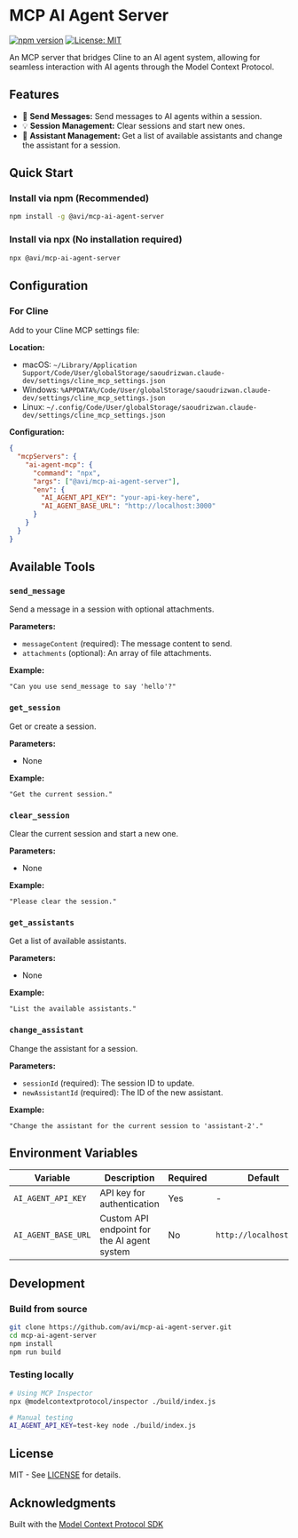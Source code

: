 # MCP AI Agent Server

[![npm version](https://badge.fury.io/js/%40avi%2Fmcp-ai-agent-server.svg)](https://www.npmjs.com/package/@avi/mcp-ai-agent-server)
[![License: MIT](https://img.shields.io/badge/License-MIT-yellow.svg)](https://opensource.org/licenses/MIT)

An MCP server that bridges Cline to an AI agent system, allowing for seamless interaction with AI agents through the Model Context Protocol.

## Features

- 🚀 **Send Messages:** Send messages to AI agents within a session.
- 💡 **Session Management:** Clear sessions and start new ones.
- 🔧 **Assistant Management:** Get a list of available assistants and change the assistant for a session.

## Quick Start

### Install via npm (Recommended)

```bash
npm install -g @avi/mcp-ai-agent-server
```

### Install via npx (No installation required)

```bash
npx @avi/mcp-ai-agent-server
```

## Configuration

### For Cline

Add to your Cline MCP settings file:

**Location:**
- macOS: `~/Library/Application Support/Code/User/globalStorage/saoudrizwan.claude-dev/settings/cline_mcp_settings.json`
- Windows: `%APPDATA%/Code/User/globalStorage/saoudrizwan.claude-dev/settings/cline_mcp_settings.json`
- Linux: `~/.config/Code/User/globalStorage/saoudrizwan.claude-dev/settings/cline_mcp_settings.json`

**Configuration:**
```json
{
  "mcpServers": {
    "ai-agent-mcp": {
      "command": "npx",
      "args": ["@avi/mcp-ai-agent-server"],
      "env": {
        "AI_AGENT_API_KEY": "your-api-key-here",
        "AI_AGENT_BASE_URL": "http://localhost:3000"
      }
    }
  }
}
```

## Available Tools

### `send_message`
Send a message in a session with optional attachments.

**Parameters:**
- `messageContent` (required): The message content to send.
- `attachments` (optional): An array of file attachments.

**Example:**
```
"Can you use send_message to say 'hello'?"
```

### `get_session`
Get or create a session.

**Parameters:**
- None

**Example:**
```
"Get the current session."
```

### `clear_session`
Clear the current session and start a new one.

**Parameters:**
- None

**Example:**
```
"Please clear the session."
```

### `get_assistants`
Get a list of available assistants.

**Parameters:**
- None

**Example:**
```
"List the available assistants."
```

### `change_assistant`
Change the assistant for a session.

**Parameters:**
- `sessionId` (required): The session ID to update.
- `newAssistantId` (required): The ID of the new assistant.

**Example:**
```
"Change the assistant for the current session to 'assistant-2'."
```

## Environment Variables

| Variable | Description | Required | Default |
|----------|-------------|----------|---------|
| `AI_AGENT_API_KEY` | API key for authentication | Yes | - |
| `AI_AGENT_BASE_URL` | Custom API endpoint for the AI agent system | No | `http://localhost:3000` |

## Development

### Build from source

```bash
git clone https://github.com/avi/mcp-ai-agent-server.git
cd mcp-ai-agent-server
npm install
npm run build
```

### Testing locally

```bash
# Using MCP Inspector
npx @modelcontextprotocol/inspector ./build/index.js

# Manual testing
AI_AGENT_API_KEY=test-key node ./build/index.js
```

## License

MIT - See [LICENSE](./LICENSE) for details.

## Acknowledgments

Built with the [Model Context Protocol SDK](https://github.com/modelcontextprotocol/typescript-sdk)
